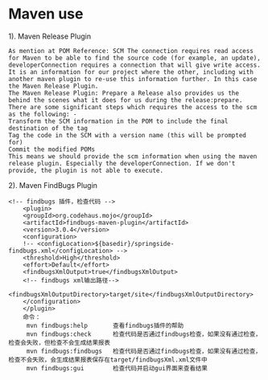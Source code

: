 # Maven use

1). Maven Release Plugin

    As mention at POM Reference: SCM The connection requires read access for Maven to be able to find the source code (for example, an update), developerConnection requires a connection that will give write access. It is an information for our project where the other, including with another maven plugin to re-use this information further. In this case the Maven Release Plugin.
    The Maven Release Plugin: Prepare a Release also provides us the behind the scenes what it does for us during the release:prepare. There are some significant steps which requires the access to the scm as the following: -
    Transform the SCM information in the POM to include the final destination of the tag
    Tag the code in the SCM with a version name (this will be prompted for)
    Commit the modified POMs
    This means we should provide the scm information when using the maven release plugin. Especially the developerConnection. If we don't provide, the plugin is not able to execute.

2). Maven FindBugs Plugin

    <!-- findbugs 插件，检查代码 -->
        <plugin>
        <groupId>org.codehaus.mojo</groupId>
        <artifactId>findbugs-maven-plugin</artifactId>
        <version>3.0.4</version>
        <configuration>
        !-- <configLocation>${basedir}/springside-findbugs.xml</configLocation> -->
        <threshold>High</threshold>
        <effort>Default</effort>
        <findbugsXmlOutput>true</findbugsXmlOutput>
        <!-- findbugs xml输出路径-->
        <findbugsXmlOutputDirectory>target/site</findbugsXmlOutputDirectory>
        </configuration>
        </plugin>
        命令：
         mvn findbugs:help       查看findbugs插件的帮助  
         mvn findbugs:check      检查代码是否通过findbugs检查，如果没有通过检查，检查会失败，但检查不会生成结果报表  
         mvn findbugs:findbugs   检查代码是否通过findbugs检查，如果没有通过检查，检查不会失败，会生成结果报表保存在target/findbugsXml.xml文件中  
         mvn findbugs:gui        检查代码并启动gui界面来查看结果  
